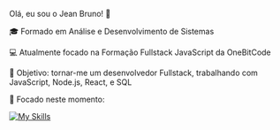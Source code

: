 Olá, eu sou o Jean Bruno! 👋

🎓 Formado em Análise e Desenvolvimento de Sistemas

💻 Atualmente focado na Formação Fullstack JavaScript da OneBitCode

🚀 Objetivo: tornar-me um desenvolvedor Fullstack, trabalhando com JavaScript, Node.js, React, e SQL

🧠 Focado neste momento:

[![My Skills](https://skillicons.dev/icons?i=js,html,css)](https://skillicons.dev)
